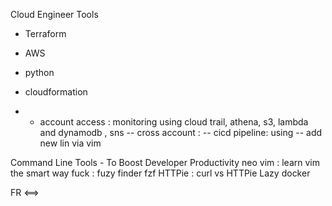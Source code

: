 
Cloud Engineer Tools
- Terraform
- AWS
- python
- cloudformation

- - account access : monitoring using cloud trail, athena, s3, lambda and dynamodb , sns
--  cross account : 
-- cicd pipeline: using
-- add new lin via vim



Command Line Tools - To Boost Developer Productivity
neo vim : learn vim the smart way
fuck : 
fuzy finder  fzf
HTTPie : curl vs HTTPie
Lazy docker


FR <==> 







